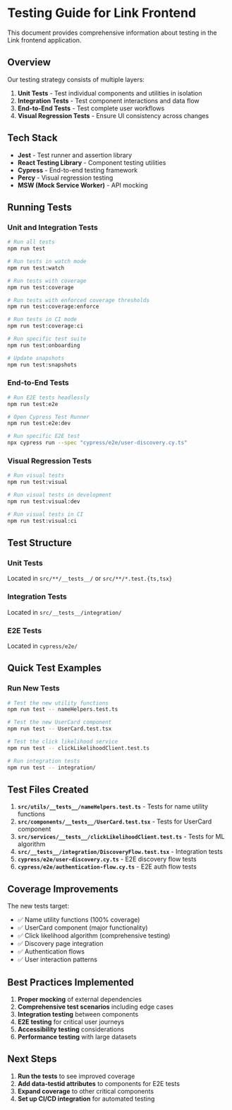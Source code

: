 # Testing Guide for Link Frontend

This document provides comprehensive information about testing in the Link frontend application.

## Overview

Our testing strategy consists of multiple layers:

1. **Unit Tests** - Test individual components and utilities in isolation
2. **Integration Tests** - Test component interactions and data flow
3. **End-to-End Tests** - Test complete user workflows
4. **Visual Regression Tests** - Ensure UI consistency across changes

## Tech Stack

- **Jest** - Test runner and assertion library
- **React Testing Library** - Component testing utilities
- **Cypress** - End-to-end testing framework
- **Percy** - Visual regression testing
- **MSW (Mock Service Worker)** - API mocking

## Running Tests

### Unit and Integration Tests

```bash
# Run all tests
npm run test

# Run tests in watch mode
npm run test:watch

# Run tests with coverage
npm run test:coverage

# Run tests with enforced coverage thresholds
npm run test:coverage:enforce

# Run tests in CI mode
npm run test:coverage:ci

# Run specific test suite
npm run test:onboarding

# Update snapshots
npm run test:snapshots
```

### End-to-End Tests

```bash
# Run E2E tests headlessly
npm run test:e2e

# Open Cypress Test Runner
npm run test:e2e:dev

# Run specific E2E test
npx cypress run --spec "cypress/e2e/user-discovery.cy.ts"
```

### Visual Regression Tests

```bash
# Run visual tests
npm run test:visual

# Run visual tests in development
npm run test:visual:dev

# Run visual tests in CI
npm run test:visual:ci
```

## Test Structure

### Unit Tests

Located in `src/**/__tests__/` or `src/**/*.test.{ts,tsx}`

### Integration Tests

Located in `src/__tests__/integration/`

### E2E Tests

Located in `cypress/e2e/`

## Quick Test Examples

### Run New Tests

```bash
# Test the new utility functions
npm run test -- nameHelpers.test.ts

# Test the new UserCard component
npm run test -- UserCard.test.tsx

# Test the click likelihood service
npm run test -- clickLikelihoodClient.test.ts

# Run integration tests
npm run test -- integration/
```

## Test Files Created

1. **`src/utils/__tests__/nameHelpers.test.ts`** - Tests for name utility functions
2. **`src/components/__tests__/UserCard.test.tsx`** - Tests for UserCard component
3. **`src/services/__tests__/clickLikelihoodClient.test.ts`** - Tests for ML algorithm
4. **`src/__tests__/integration/DiscoveryFlow.test.tsx`** - Integration tests
5. **`cypress/e2e/user-discovery.cy.ts`** - E2E discovery flow tests
6. **`cypress/e2e/authentication-flow.cy.ts`** - E2E auth flow tests

## Coverage Improvements

The new tests target:
- ✅ Name utility functions (100% coverage)
- ✅ UserCard component (major functionality)
- ✅ Click likelihood algorithm (comprehensive testing)
- ✅ Discovery page integration
- ✅ Authentication flows
- ✅ User interaction patterns

## Best Practices Implemented

1. **Proper mocking** of external dependencies
2. **Comprehensive test scenarios** including edge cases
3. **Integration testing** between components
4. **E2E testing** for critical user journeys
5. **Accessibility testing** considerations
6. **Performance testing** with large datasets

## Next Steps

1. **Run the tests** to see improved coverage
2. **Add data-testid attributes** to components for E2E tests
3. **Expand coverage** to other critical components
4. **Set up CI/CD integration** for automated testing